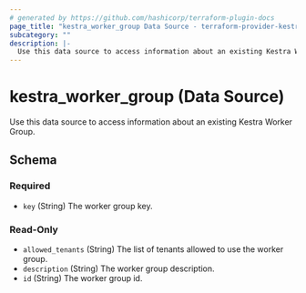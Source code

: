```yaml
---
# generated by https://github.com/hashicorp/terraform-plugin-docs
page_title: "kestra_worker_group Data Source - terraform-provider-kestra"
subcategory: ""
description: |-
  Use this data source to access information about an existing Kestra Worker Group.
---
```


# kestra_worker_group (Data Source)

Use this data source to access information about an existing Kestra Worker Group.



<!-- schema generated by tfplugindocs -->
## Schema

### Required

- `key` (String) The worker group key.

### Read-Only

- `allowed_tenants` (String) The list of tenants allowed to use the worker group.
- `description` (String) The worker group description.
- `id` (String) The worker group id.
